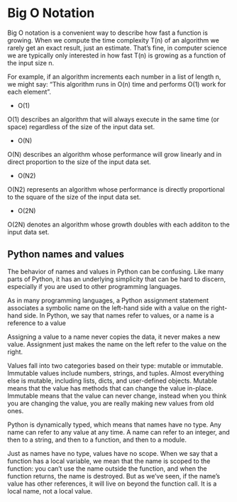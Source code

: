 # Big O Notation


Big O notation is a convenient way to describe how fast a function is growing. When we compute the time complexity T(n) of an algorithm we rarely get an exact result, just an estimate. That’s fine, in computer science we are typically only interested in how fast T(n) is growing as a function of the input size n.

For example, if an algorithm increments each number in a list of length n, we might say: “This algorithm runs in O(n) time and performs O(1) work for each element”.

* O(1)

O(1) describes an algorithm that will always execute in the same time (or space) regardless of the size of the input data set.

* O(N)

O(N) describes an algorithm whose performance will grow linearly and in direct proportion to the size of the input data set.

* O(N2)

O(N2) represents an algorithm whose performance is directly proportional to the square of the size of the input data set.

* O(2N)

O(2N) denotes an algorithm whose growth doubles with each additon to the input data set.

## Python names and values


The behavior of names and values in Python can be confusing. Like many parts of Python, it has an underlying simplicity that can be hard to discern, especially if you are used to other programming languages.

As in many programming languages, a Python assignment statement associates a symbolic name on the left-hand side with a value on the right-hand side. In Python, we say that names refer to values, or a name is a reference to a value

Assigning a value to a name never copies the data, it never makes a new value. Assignment just makes the name on the left refer to the value on the right.

Values fall into two categories based on their type: mutable or immutable. Immutable values include numbers, strings, and tuples. Almost everything else is mutable, including lists, dicts, and user-defined objects. Mutable means that the value has methods that can change the value in-place. Immutable means that the value can never change, instead when you think you are changing the value, you are really making new values from old ones.

Python is dynamically typed, which means that names have no type. Any name can refer to any value at any time. A name can refer to an integer, and then to a string, and then to a function, and then to a module.

Just as names have no type, values have no scope. When we say that a function has a local variable, we mean that the name is scoped to the function: you can’t use the name outside the function, and when the function returns, the name is destroyed. But as we’ve seen, if the name’s value has other references, it will live on beyond the function call. It is a local name, not a local value.